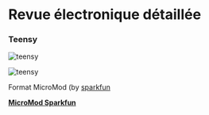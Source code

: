 # Revue électronique détaillée

### Teensy

 ![teensy](https://cdn.sparkfun.com/c/264-148/assets/learn_tutorials/1/2/6/6/MM_Teensy_PB_Thumb.jpg)

![teensy](https://github.com/lordzurp/TeenAstro_Redux/raw/master/Images/schematic_teensy.png)

Format MicroMod (by [sparkfun](https://www.sparkfun.com/products/16402)


[**MicroMod Sparkfun**](https://www.sparkfun.com/micromod)
